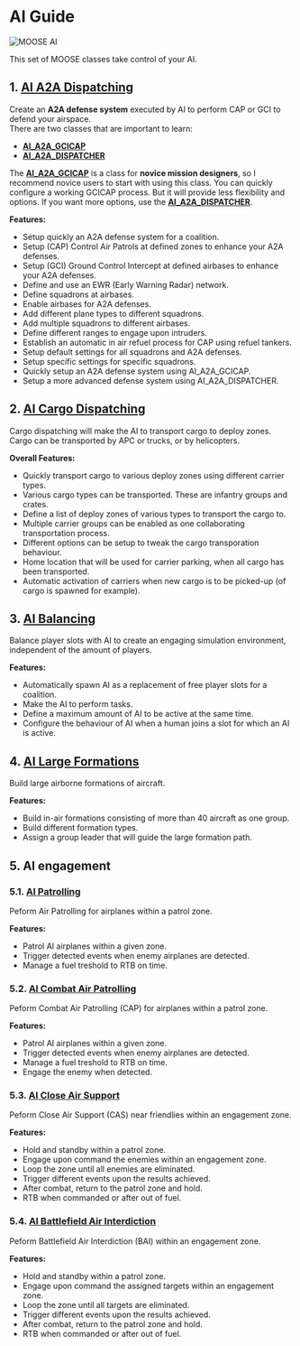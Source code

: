 # AI Guide

![MOOSE AI](Images\MOOSE_AI.JPG)

This set of MOOSE classes take control of your AI.


## 1. [**AI A2A Dispatching**](https://flightcontrol-master.github.io/MOOSE_DOCS/Documentation/AI.AI_A2A_Dispatcher.html)

Create an **A2A defense system** executed by AI to perform CAP or GCI to defend your airspace.  
There are two classes that are important to learn:

   * [**AI\_A2A\_GCICAP**](https://flightcontrol-master.github.io/MOOSE_DOCS/Documentation/AI.AI_A2A_Dispatcher.html##(AI_A2A_GCICAP))
   * [**AI\_A2A\_DISPATCHER**](https://flightcontrol-master.github.io/MOOSE_DOCS/Documentation/AI.AI_A2A_Dispatcher.html)
   
The [**AI\_A2A\_GCICAP**](Documentation/AI.AI_A2A_Dispatcher.html#AI_A2A_GCICAP) is a class for **novice mission designers**, 
so I recommend novice users to start with using this class. 
You can quickly configure a working GCICAP process.
But it will provide less flexibility and options. 
If you want more options, use the [**AI\_A2A\_DISPATCHER**](https://flightcontrol-master.github.io/MOOSE_DOCS/Documentation/AI.AI_A2A_Dispatcher.html).

**Features:**
 
  * Setup quickly an A2A defense system for a coalition.
  * Setup (CAP) Control Air Patrols at defined zones to enhance your A2A defenses.
  * Setup (GCI) Ground Control Intercept at defined airbases to enhance your A2A defenses.
  * Define and use an EWR (Early Warning Radar) network.
  * Define squadrons at airbases.
  * Enable airbases for A2A defenses.
  * Add different plane types to different squadrons.
  * Add multiple squadrons to different airbases.
  * Define different ranges to engage upon intruders.
  * Establish an automatic in air refuel process for CAP using refuel tankers.
  * Setup default settings for all squadrons and A2A defenses.
  * Setup specific settings for specific squadrons.
  * Quickly setup an A2A defense system using AI_A2A_GCICAP.
  * Setup a more advanced defense system using AI_A2A_DISPATCHER.


## 2. [AI Cargo Dispatching](https://flightcontrol-master.github.io/MOOSE_DOCS/Documentation/AI.AI_Cargo_Dispatcher.html)

Cargo dispatching will make the AI to transport cargo to deploy zones.
Cargo can be transported by APC or trucks, or by helicopters.

**Overall Features:**

  * Quickly transport cargo to various deploy zones using different carrier types.
  * Various cargo types can be transported. These are infantry groups and crates.
  * Define a list of deploy zones of various types to transport the cargo to.
  * Multiple carrier groups can be enabled as one collaborating transportation process.
  * Different options can be setup to tweak the cargo transporation behaviour.
  * Home location that will be used for carrier parking, when all cargo has been transported.
  * Automatic activation of carriers when new cargo is to be picked-up (of cargo is spawned for example).


## 3. [**AI Balancing**](https://flightcontrol-master.github.io/MOOSE_DOCS/Documentation/AI.AI_Balancer.html)

Balance player slots with AI to create an engaging simulation environment, independent of the amount of players.

**Features:**

  * Automatically spawn AI as a replacement of free player slots for a coalition.
  * Make the AI to perform tasks.
  * Define a maximum amount of AI to be active at the same time.
  * Configure the behaviour of AI when a human joins a slot for which an AI is active.


## 4. [**AI Large Formations**](https://flightcontrol-master.github.io/MOOSE_DOCS/Documentation/AI.AI_Formation.html)

Build large airborne formations of aircraft.

**Features:**

  * Build in-air formations consisting of more than 40 aircraft as one group.
  * Build different formation types.
  * Assign a group leader that will guide the large formation path.

## 5. AI engagement

### 5.1. [**AI Patrolling**](https://flightcontrol-master.github.io/MOOSE_DOCS/Documentation/AI.AI_A2A_Patrol.html)

Peform Air Patrolling for airplanes within a patrol zone.

**Features:**

  * Patrol AI airplanes within a given zone.
  * Trigger detected events when enemy airplanes are detected.
  * Manage a fuel treshold to RTB on time.


### 5.2. [**AI Combat Air Patrolling**](https://flightcontrol-master.github.io/MOOSE_DOCS/Documentation/AI.AI_A2A_Cap.html)

Peform Combat Air Patrolling (CAP) for airplanes within a patrol zone.

**Features:**

  * Patrol AI airplanes within a given zone.
  * Trigger detected events when enemy airplanes are detected.
  * Manage a fuel treshold to RTB on time.
  * Engage the enemy when detected.

### 5.3. [**AI Close Air Support**](https://flightcontrol-master.github.io/MOOSE_DOCS/Documentation/AI.AI_A2G_CAS.html)

Peform Close Air Support (CAS) near friendlies within an engagement zone.

**Features:**
 
  * Hold and standby within a patrol zone.
  * Engage upon command the enemies within an engagement zone.
  * Loop the zone until all enemies are eliminated.
  * Trigger different events upon the results achieved.
  * After combat, return to the patrol zone and hold.
  * RTB when commanded or after out of fuel.

### 5.4. [**AI Battlefield Air Interdiction**](https://flightcontrol-master.github.io/MOOSE_DOCS/Documentation/AI.AI_A2G_BAI.html)

Peform Battlefield Air Interdiction (BAI) within an engagement zone.

**Features:**
 
  * Hold and standby within a patrol zone.
  * Engage upon command the assigned targets within an engagement zone.
  * Loop the zone until all targets are eliminated.
  * Trigger different events upon the results achieved.
  * After combat, return to the patrol zone and hold.
  * RTB when commanded or after out of fuel.


